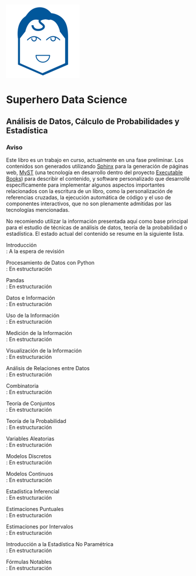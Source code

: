 ![SDS logo](../_static/img/logo.png)

# Superhero Data Science
## Análisis de Datos, Cálculo de Probabilidades y Estadística

### Aviso

Este libro es un trabajo en curso, actualmente en una fase preliminar. Los
contenidos son generados utilizando
[Sphinx](https://www.sphinx-doc.org/en/master/) para la generación de páginas
web, [MyST](https://mystmd.org/) (una tecnología en desarrollo dentro del
proyecto [Executable Books](https://github.com/executablebooks)) para describir
el contenido, y software personalizado que desarrollé específicamente para
implementar algunos aspectos importantes relacionados con la escritura de un
libro, como la personalización de referencias cruzadas, la ejecución automática
de código y el uso de componentes interactivos, que no son plenamente admitidas
por las tecnologías mencionadas.

No recomiendo utilizar la información presentada aquí como base principal para
el estudio de técnicas de análisis de datos, teoría de la probabilidad o
estadística. El estado actual del contenido se resume en la siguiente lista.

Introducción  
: A la espera de revisión

Procesamiento de Datos con Python  
: En estructuración

Pandas  
: En estructuración

Datos e Información  
: En estructuración

Uso de la Información  
: En estructuración

Medición de la Información  
: En estructuración

Visualización de la Información  
: En estructuración

Análisis de Relaciones entre Datos  
: En estructuración

Combinatoria  
: En estructuración

Teoría de Conjuntos  
: En estructuración

Teoría de la Probabilidad  
: En estructuración

Variables Aleatorias  
: En estructuración

Modelos Discretos  
: En estructuración

Modelos Continuos  
: En estructuración

Estadística Inferencial  
: En estructuración

Estimaciones Puntuales  
: En estructuración

Estimaciones por Intervalos  
: En estructuración

Introducción a la Estadística No Paramétrica  
: En estructuración

Fórmulas Notables  
: En estructuración
